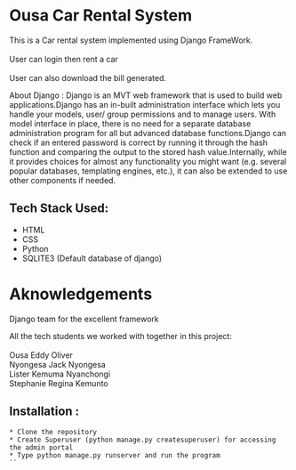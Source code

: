 # Ousa Car Rental System
This is a Car rental system implemented using Django FrameWork.<br /> <br />
User can login then rent a car<br /> <br /> 
User can also download the bill generated.

About Django : 
Django is an MVT web framework that is used to build web applications.Django has an in-built administration interface which lets you handle your models, user/ group permissions and to manage users. With model interface in place, there is no need for a separate database administration program for all but advanced database functions.Django can check if an entered password is correct by running it through the hash function and comparing the output to the stored hash value.Internally, while it provides choices for almost any functionality you might want (e.g. several popular databases, templating engines, etc.), it can also be extended to use other components if needed.

## Tech Stack Used:
* HTML
* CSS
* Python 
* SQLITE3 (Default database of django)


# Aknowledgements
Django team for the excellent framework

All the tech students we worked with together in this project:<br /> <br />
Ousa Eddy Oliver                   
Nyongesa Jack Nyongesa      
Lister Kemuma Nyanchongi   
Stephanie Regina Kemunto 

## Installation : 
```
* Clone the repository
* Create Superuser (python manage.py createsuperuser) for accessing the admin portal
* Type python manage.py runserver and run the program
``

